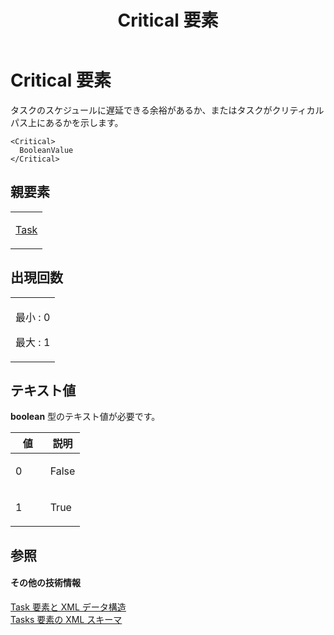 ﻿---
title: Critical 要素
TOCTitle: Critical 要素
ms:assetid: d0051eef-0756-4d6f-991b-665906d5d99d
ms:mtpsurl: https://msdn.microsoft.com/ja-jp/library/Bb968692(v=office.12)
ms:contentKeyID: 16747676
ms.date: 06/30/2008
mtps_version: v=office.12
ms.translationtype: HT
---

# Critical 要素

タスクのスケジュールに遅延できる余裕があるか、またはタスクがクリティカル パス上にあるかを示します。

    <Critical>
      BooleanValue
    </Critical>

## 親要素

<table>
<colgroup>
<col style="width: 100%" />
</colgroup>
<tbody>
<tr class="odd">
<td><p><a href="task-element.md">Task</a></p></td>
</tr>
</tbody>
</table>


## 出現回数


<table>
<colgroup>
<col style="width: 100%" />
</colgroup>
<tbody>
<tr class="odd">
<td><p>最小 : 0</p>
<p>最大 : 1</p></td>
</tr>
</tbody>
</table>


## テキスト値

**boolean** 型のテキスト値が必要です。

<table>
<colgroup>
<col style="width: 50%" />
<col style="width: 50%" />
</colgroup>
<thead>
<tr class="header">
<th>値</th>
<th>説明</th>
</tr>
</thead>
<tbody>
<tr class="odd">
<td><p>0</p></td>
<td><p>False</p></td>
</tr>
<tr class="even">
<td><p>1</p></td>
<td><p>True</p></td>
</tr>
</tbody>
</table>


## 参照

#### その他の技術情報

[Task 要素と XML データ構造](task-elements-and-xml-structure.md)  
[Tasks 要素の XML スキーマ](xml-schema-for-the-tasks-element.md)

